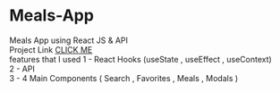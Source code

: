 # Meals-App
Meals App using React JS & API  <br/>
Project Link <a href="https://zippy-hamster-864264.netlify.app/">CLICK ME </a> <br/>
features that I used 
1 - React Hooks (useState , useEffect , useContext) <br/>
2 - API  <br /> 
3 - 4 Main Components  ( Search , Favorites , Meals , Modals ) <br />
